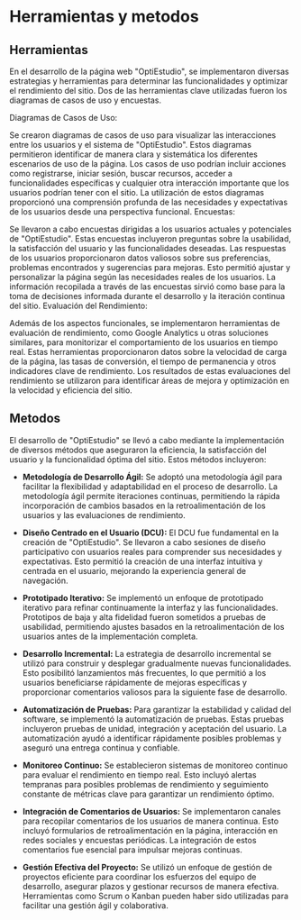 # Herramientas y metodos
## Herramientas
En el desarrollo de la página web "OptiEstudio", se implementaron diversas estrategias y herramientas para determinar las funcionalidades y optimizar el rendimiento del sitio. Dos de las herramientas clave utilizadas fueron los diagramas de casos de uso y encuestas.

Diagramas de Casos de Uso:

Se crearon diagramas de casos de uso para visualizar las interacciones entre los usuarios y el sistema de "OptiEstudio". Estos diagramas permitieron identificar de manera clara y sistemática los diferentes escenarios de uso de la página.
Los casos de uso podrían incluir acciones como registrarse, iniciar sesión, buscar recursos, acceder a funcionalidades específicas y cualquier otra interacción importante que los usuarios podrían tener con el sitio.
La utilización de estos diagramas proporcionó una comprensión profunda de las necesidades y expectativas de los usuarios desde una perspectiva funcional.
Encuestas:

Se llevaron a cabo encuestas dirigidas a los usuarios actuales y potenciales de "OptiEstudio". Estas encuestas incluyeron preguntas sobre la usabilidad, la satisfacción del usuario y las funcionalidades deseadas.
Las respuestas de los usuarios proporcionaron datos valiosos sobre sus preferencias, problemas encontrados y sugerencias para mejoras. Esto permitió ajustar y personalizar la página según las necesidades reales de los usuarios.
La información recopilada a través de las encuestas sirvió como base para la toma de decisiones informada durante el desarrollo y la iteración continua del sitio.
Evaluación del Rendimiento:

Además de los aspectos funcionales, se implementaron herramientas de evaluación de rendimiento, como Google Analytics u otras soluciones similares, para monitorizar el comportamiento de los usuarios en tiempo real.
Estas herramientas proporcionaron datos sobre la velocidad de carga de la página, las tasas de conversión, el tiempo de permanencia y otros indicadores clave de rendimiento.
Los resultados de estas evaluaciones del rendimiento se utilizaron para identificar áreas de mejora y optimización en la velocidad y eficiencia del sitio.

## Metodos
El desarrollo de "OptiEstudio" se llevó a cabo mediante la implementación de diversos métodos que aseguraron la eficiencia, la satisfacción del usuario y la funcionalidad óptima del sitio. Estos métodos incluyeron:

+ **Metodología de Desarrollo Ágil:**
Se adoptó una metodología ágil para facilitar la flexibilidad y adaptabilidad en el proceso de desarrollo. La metodología ágil permite iteraciones continuas, permitiendo la rápida incorporación de cambios basados en la retroalimentación de los usuarios y las evaluaciones de rendimiento. 

+ **Diseño Centrado en el Usuario (DCU):**
El DCU fue fundamental en la creación de "OptiEstudio". Se llevaron a cabo sesiones de diseño participativo con usuarios reales para comprender sus necesidades y expectativas. Esto permitió la creación de una interfaz intuitiva y centrada en el usuario, mejorando la experiencia general de navegación.

+ **Prototipado Iterativo:**
Se implementó un enfoque de prototipado iterativo para refinar continuamente la interfaz y las funcionalidades. Prototipos de baja y alta fidelidad fueron sometidos a pruebas de usabilidad, permitiendo ajustes basados en la retroalimentación de los usuarios antes de la implementación completa.

+ **Desarrollo Incremental:**
La estrategia de desarrollo incremental se utilizó para construir y desplegar gradualmente nuevas funcionalidades. Esto posibilitó lanzamientos más frecuentes, lo que permitió a los usuarios beneficiarse rápidamente de mejoras específicas y proporcionar comentarios valiosos para la siguiente fase de desarrollo.

+ **Automatización de Pruebas:**
Para garantizar la estabilidad y calidad del software, se implementó la automatización de pruebas. Estas pruebas incluyeron pruebas de unidad, integración y aceptación del usuario. La automatización ayudó a identificar rápidamente posibles problemas y aseguró una entrega continua y confiable.

+ **Monitoreo Continuo:**
Se establecieron sistemas de monitoreo continuo para evaluar el rendimiento en tiempo real. Esto incluyó alertas tempranas para posibles problemas de rendimiento y seguimiento constante de métricas clave para garantizar un rendimiento óptimo.

+ **Integración de Comentarios de Usuarios:**
Se implementaron canales para recopilar comentarios de los usuarios de manera continua. Esto incluyó formularios de retroalimentación en la página, interacción en redes sociales y encuestas periódicas. La integración de estos comentarios fue esencial para impulsar mejoras continuas.

+ **Gestión Efectiva del Proyecto:**
Se utilizó un enfoque de gestión de proyectos eficiente para coordinar los esfuerzos del equipo de desarrollo, asegurar plazos y gestionar recursos de manera efectiva. Herramientas como Scrum o Kanban pueden haber sido utilizadas para facilitar una gestión ágil y colaborativa.
